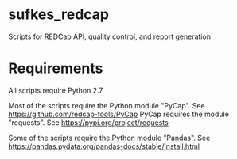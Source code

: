 # sufkes_redcap
Scripts for REDCap API, quality control, and report generation

# Requirements
All scripts require Python 2.7.

Most of the scripts require the Python module "PyCap". See https://github.com/redcap-tools/PyCap
PyCap requires the module "requests". See https://pypi.org/project/requests

Some of the scripts require the Python module "Pandas". See https://pandas.pydata.org/pandas-docs/stable/install.html 